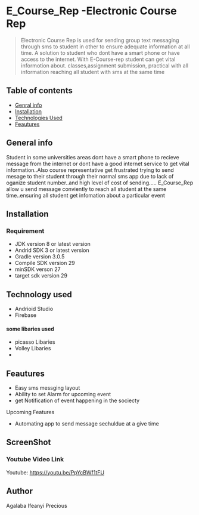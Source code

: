 # E_Course_Rep -Electronic Course Rep 

>Electronic Course Rep  is used for sending group text messaging through sms to student in other to ensure adequate information at all time. A solution to student who dont have a smart phone or have  access to the internet. With E-Course-rep student can get vital informotion about. classes,assignment submission, practical with all information reaching all student with sms at the same time

## Table of contents
* [Genral info](#general_info)
* [Installation](#Installation)
* [Technologies Used](#technology_used)
* [Feautures](#features)

## General info
Student  in some universities  areas dont have a smart phone to recieve message from the internet or dont have a good internet service to get vital information..Also course representative get frustrated trying to send mesage to their student through their normal sms app 
due to lack of oganize student number..and high level of cost of sending.....
E_Course_Rep allow u send message conviently to reach all student at the same time..ensuring all student get infomation about a   particular event


## Installation
### Requirement
* JDK version 8 or latest version
* Andrid SDK 3 or latest version
* Gradle version 3.0.5
* Compile SDK version 29
* minSDK verson 27
* target sdk version 29

## Technology used
* Andrioid Studio
* Firebase

#### some libaries used
* picasso Libaries
* Volley Libaries
* 
## Feautures
* Easy sms messging layout
* Ability to set Alarm for upcoming event 
* get Notification of event happening in the sociecty

Upcoming Features
* Automating app to send message sechuldue at a give time

## ScreenShot


 ### Youtube  Video Link
Youtube: https://youtu.be/PpYcBWf1tFU


## Author
Agalaba Ifeanyi Precious 
